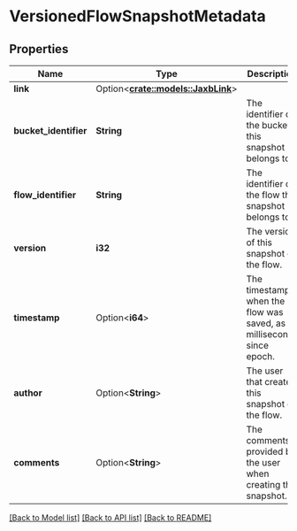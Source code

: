 # VersionedFlowSnapshotMetadata

## Properties

Name | Type | Description | Notes
------------ | ------------- | ------------- | -------------
**link** | Option<[**crate::models::JaxbLink**](JaxbLink.md)> |  | [optional]
**bucket_identifier** | **String** | The identifier of the bucket this snapshot belongs to. | 
**flow_identifier** | **String** | The identifier of the flow this snapshot belongs to. | 
**version** | **i32** | The version of this snapshot of the flow. | 
**timestamp** | Option<**i64**> | The timestamp when the flow was saved, as milliseconds since epoch. | [optional][readonly]
**author** | Option<**String**> | The user that created this snapshot of the flow. | [optional][readonly]
**comments** | Option<**String**> | The comments provided by the user when creating the snapshot. | [optional]

[[Back to Model list]](../README.md#documentation-for-models) [[Back to API list]](../README.md#documentation-for-api-endpoints) [[Back to README]](../README.md)


